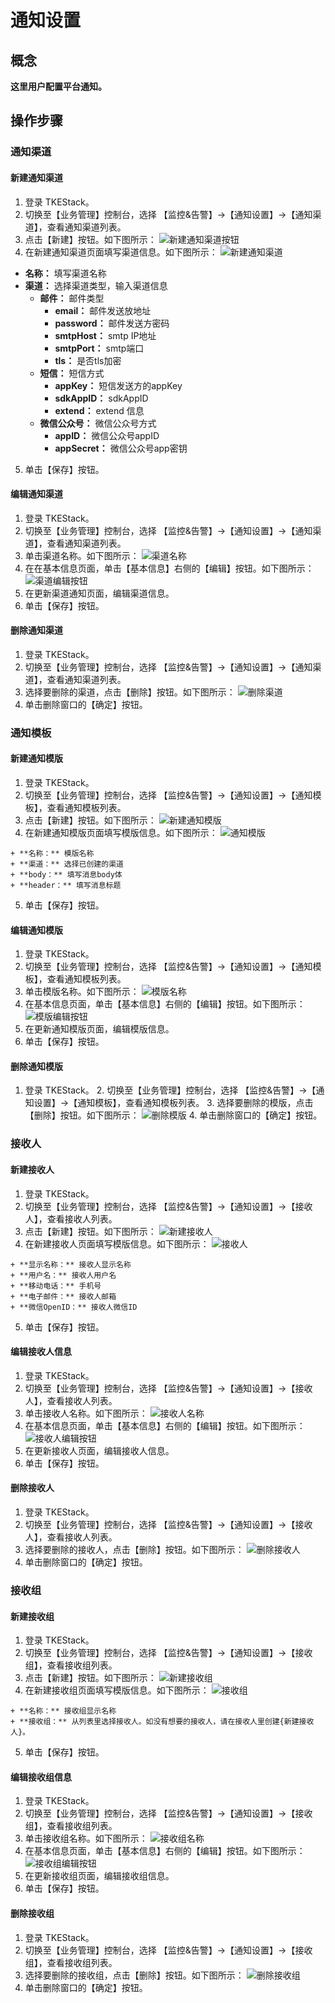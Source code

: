 # 通知设置
## 概念
**这里用户配置平台通知。**

## 操作步骤

### 通知渠道

#### 新建通知渠道
  1. 登录 TKEStack。
  2. 切换至【业务管理】控制台，选择 【监控&告警】->【通知设置】->【通知渠道】，查看通知渠道列表。
  3. 点击【新建】按钮。如下图所示：
      ![新建通知渠道按钮](../../../../../images/新建通知渠道按钮.png)
  4. 在新建通知渠道页面填写渠道信息。如下图所示：
      ![新建通知渠道](../../../../../images/新建通知渠道.png)
   + **名称：** 填写渠道名称
   + **渠道：** 选择渠道类型，输入渠道信息
     + **邮件：** 邮件类型
       + **email：** 邮件发送放地址
       + **password：** 邮件发送方密码
       + **smtpHost：** smtp IP地址
       + **smtpPort：** smtp端口
       + **tls：**  是否tls加密
     + **短信：** 短信方式
        + **appKey：** 短信发送方的appKey
        + **sdkAppID：** sdkAppID
        + **extend：** extend 信息
     + **微信公众号：** 微信公众号方式
        + **appID：** 微信公众号appID
        + **appSecret：** 微信公众号app密钥
  5. 单击【保存】按钮。
#### 编辑通知渠道
  1. 登录 TKEStack。
  2. 切换至【业务管理】控制台，选择 【监控&告警】->【通知设置】->【通知渠道】，查看通知渠道列表。
  3. 单击渠道名称。如下图所示：
      ![渠道名称](../../../../../images/渠道名称.png)
  4. 在在基本信息页面，单击【基本信息】右侧的【编辑】按钮。如下图所示：
      ![渠道编辑按钮](../../../../../images/渠道编辑按钮.png)
  5. 在更新渠道通知页面，编辑渠道信息。
  6. 单击【保存】按钮。
#### 删除通知渠道
  1. 登录 TKEStack。
  2. 切换至【业务管理】控制台，选择 【监控&告警】->【通知设置】->【通知渠道】，查看通知渠道列表。
  3. 选择要删除的渠道，点击【删除】按钮。如下图所示：
      ![删除渠道](../../../../../images/删除渠道.png)
  4. 单击删除窗口的【确定】按钮。

### 通知模板

#### 新建通知模版
  1. 登录 TKEStack。
  2. 切换至【业务管理】控制台，选择 【监控&告警】->【通知设置】->【通知模板】，查看通知模板列表。
  3. 点击【新建】按钮。如下图所示：
      ![新建通知模版](../../../../../images/新建通知模版.png)
  4. 在新建通知模版页面填写模版信息。如下图所示：
      ![通知模版](../../../../../images/通知模版.png)

    + **名称：** 模版名称
    + **渠道：** 选择已创建的渠道
    + **body：** 填写消息body体
    + **header：** 填写消息标题
  5. 单击【保存】按钮。
#### 编辑通知模版
  1. 登录 TKEStack。
  2. 切换至【业务管理】控制台，选择 【监控&告警】->【通知设置】->【通知模板】，查看通知模板列表。
  3. 单击模版名称。如下图所示：
      ![模版名称](../../../../../images/模版名称.png)
  4. 在基本信息页面，单击【基本信息】右侧的【编辑】按钮。如下图所示：
      ![模版编辑按钮](../../../../../images/模版编辑按钮.png)
  5. 在更新通知模版页面，编辑模版信息。
  6. 单击【保存】按钮。
#### 删除通知模版
  1. 登录 TKEStack。
    2. 切换至【业务管理】控制台，选择 【监控&告警】->【通知设置】->【通知模板】，查看通知模板列表。
    3. 选择要删除的模版，点击【删除】按钮。如下图所示：
      ![删除模版](../../../../../images/删除模版.png)
    4. 单击删除窗口的【确定】按钮。

### 接收人

#### 新建接收人
  1. 登录 TKEStack。
  2. 切换至【业务管理】控制台，选择 【监控&告警】->【通知设置】->【接收人】，查看接收人列表。
  3. 点击【新建】按钮。如下图所示：
      ![新建接收人](../../../../../images/新建接收人.png)
  4. 在新建接收人页面填写模版信息。如下图所示：
      ![接收人](../../../../../images/接收人.png)

    + **显示名称：** 接收人显示名称
    + **用户名：** 接收人用户名
    + **移动电话：** 手机号
    + **电子邮件：** 接收人邮箱
    + **微信OpenID：** 接收人微信ID
  5. 单击【保存】按钮。
#### 编辑接收人信息
  1. 登录 TKEStack。
  2. 切换至【业务管理】控制台，选择 【监控&告警】->【通知设置】->【接收人】，查看接收人列表。
  3. 单击接收人名称。如下图所示：
      ![接收人名称](../../../../../images/接收人名称.png)
  4. 在基本信息页面，单击【基本信息】右侧的【编辑】按钮。如下图所示：
      ![接收人编辑按钮](../../../../../images/接收人编辑按钮.png)
  5. 在更新接收人页面，编辑接收人信息。
  6. 单击【保存】按钮。
#### 删除接收人
  1. 登录 TKEStack。
  2. 切换至【业务管理】控制台，选择 【监控&告警】->【通知设置】->【接收人】，查看接收人列表。
  3. 选择要删除的接收人，点击【删除】按钮。如下图所示：
      ![删除接收人](../../../../../images/删除接收人.png)
  4. 单击删除窗口的【确定】按钮。

### 接收组

#### 新建接收组
  1. 登录 TKEStack。
  2. 切换至【业务管理】控制台，选择 【监控&告警】->【通知设置】->【接收组】，查看接收组列表。
  3. 点击【新建】按钮。如下图所示：
      ![新建接收组](../../../../../images/新建接收组.png)
  4. 在新建接收组页面填写模版信息。如下图所示：
      ![接收组](../../../../../images/接收组.png)

    + **名称：** 接收组显示名称
    + **接收组：** 从列表里选择接收人。如没有想要的接收人，请在接收人里创建{新建接收人}。
  5. 单击【保存】按钮。
#### 编辑接收组信息
  1. 登录 TKEStack。
  2. 切换至【业务管理】控制台，选择 【监控&告警】->【通知设置】->【接收组】，查看接收组列表。
  3. 单击接收组名称。如下图所示：
      ![接收组名称](../../../../../images/接收组名称.png)
  4. 在基本信息页面，单击【基本信息】右侧的【编辑】按钮。如下图所示：
      ![接收组编辑按钮](../../../../../images/接收组编辑按钮.png)
  5. 在更新接收组页面，编辑接收组信息。
  6. 单击【保存】按钮。
#### 删除接收组
  1. 登录 TKEStack。
  2. 切换至【业务管理】控制台，选择 【监控&告警】->【通知设置】->【接收组】，查看接收组列表。
  3. 选择要删除的接收组，点击【删除】按钮。如下图所示：
      ![删除接收组](../../../../../images/删除接收组.png)
  4. 单击删除窗口的【确定】按钮。
